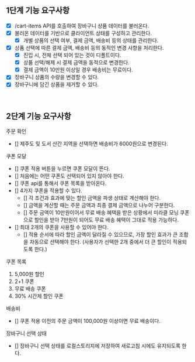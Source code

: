 ## 1단계 기능 요구사항

- [x] /cart-items API를 호출하여 장바구니 상품 데이터를 불러온다.
- [x] 불러온 데이터를 기반으로 클라이언트 상태를 구성하고 관리한다.
  - [x] 개별 상품의 선택 여부, 결제 금액, 배송비 등의 상태를 관리한다.
- [x] 상품 선택에 따른 결제 금액, 배송비 등의 동적인 변경 사항을 처리한다.
  - [x] 진입 시, 전체 선택 되어 있는 것이 디폴트이다.
  - [x] 상품 선택/해제 시 결제 금액을 동적으로 변경한다.
  - [x] 결제 금액이 10만원 이상일 경우 배송비는 무료이다.
- [x] 장바구니 상품의 수량을 변경할 수 있다.
- [x] 장바구니에 담긴 상품을 제거할 수 있다.

<br/>

## 2단계 기능 요구사항

주문 확인

- [] 제주도 및 도서 산간 지역을 선택하면 배송비가 6000원으로 변경된다.

쿠폰 모달

- [] 쿠폰 적용 버튼을 누르면 쿠폰 모달이 뜬다.
- [] 처음에는 어떤 쿠폰도 선택되어 있지 않아야 한다.
- [] 쿠폰 api를 통해서 쿠폰 목록을 받아온다.
- [] 4가지 쿠폰을 적용할 수 있다.
  - [] 각 조건과 효과에 맞는 할인 금액을 파생 상태로 계산해야 한다.
  - [] 금액을 계산할 때는 주문 금액과 최종 결제 금액으로 나누어 구분한다.
  - [] 주문 금액이 10만원이어서 무료 배송 혜택을 받은 상황에서 미라클 모닝 쿠폰으로 할인을 받아 7만원이 되어도 무료 배송 혜택이 그대로 적용 가능하다.
- [] 최대 2개의 쿠폰을 사용할 수 있어야 한다.
  - [] 적용 순서에 따라 할인 금액이 달라질 수 있으므로, 가장 할인 효과가 큰 조합을 자동으로 선택해야 한다. (사용자가 선택한 2개 중에서 더 큰 할인이 적용되도록 한다.)

쿠폰 목록

1. 5,000원 할인
2. 2+1 쿠폰
3. 무료 배송 쿠폰
4. 30% 시간제 할인 쿠폰

배송비

- [] 쿠폰 적용 이전의 주문 금액이 100,000원 이상이면 무료 배송이다.

장바구니 선택 상태

- [] 장바구니 선택 상태를 로컬스토리지에 저장하여 새로고침 시에도 유지되도록 한다.
